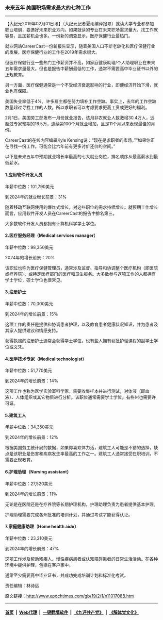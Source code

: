 ### 未来五年 美国职场需求最大的七种工作
------------------------

<p>
 【大纪元2019年02月01日讯】（大纪元记者夏雨编译报导）就读大学专业和参加职业培训，要选好未来职业方向。如果就读的专业在未来职场需求量大，找工作就容易，且加薪机会也多。一份新的调查显示，医疗保健行业最热门。
</p>
<p>
 就业网站CareerCast一份新报告显示，随着美国人口不断老龄化和医疗保健行业的发展，医疗保健行业的工作在2019年需求很大。
</p>
<p>
 但医疗保健行业一些热门工作薪资并不高，如家庭健康助理/个人助理职业在未来五年需求量最大，但也是报告中薪酬最低的工作，通常不需要高中毕业证书以外的正规教育。
</p>
<p>
 另一方面，医疗保健通常是一个不受经济衰退影响的行业，即便经济开始下滑，就业也有保障。
</p>
<p>
 美国失业率低于4%，许多雇主都在努力填补工作空缺。事实上，去年的工作空缺数量超过寻找工作的人数。所以求职者可以考虑要求更高工资或更好的福利。
</p>
<p>
 2月1日，美国劳工部发布一月份就业报告，该月非农就业人数激增30.4万人，远超过专家预期的16.5万，连续第100个月就业增加，且是11个月以来表现最佳的月份。
</p>
<p>
 CareerCast的在线内容编辑Kyle Kensing说：“现在是求职者的市场。”“如果你正在寻找一份工作，可能会比六年前有更多讨价还价的空间。”
</p>
<p>
 以下是未来五年中预期就业增长率最高的七大就业岗位，排名顺序从最高薪水到最低薪水。
</p>
<h4>
 1.应用软件开发人员
</h4>
<p>
 年薪中位数：101,790美元
</p>
<p>
 到2024年的就业增长前景：31%
</p>
<p>
 随着移动互联网使用的爆炸式增长，对这些职位的需求持续增长。就预期工作增长而言，应用软件开发人员在CareerCast的报告中排名第三。
</p>
<p>
 大多数软件开发人员都拥有计算机科学学士学位。
</p>
<h4>
 2.医疗服务经理（Medical services manager）
</h4>
<p>
 年薪中位数：98,350美元
</p>
<p>
 2024年的增长前景：20%
</p>
<p>
 该职位也称为医疗保健管理员，通常涉及监督、指导和协调整个医疗机构（即医院或疗养院）、或特定医疗部门的医疗和卫生服务。大多数参与这项工作的人都拥有学士学位，硕士学位也很常见。
</p>
<h4>
 3.注册护士
</h4>
<p>
 年薪中位数：70,000美元
</p>
<p>
 到2024年的增长前景：15%
</p>
<p>
 这项工作的责任是提供和协调患者护理，以及教育患者健康状况知识，并为患者及其家人提供建议和情感支持。
</p>
<p>
 获得执照的注册护士通常会获得学士学位，也有些人拥有获批护理课程的副学士学位或文凭。
</p>
<h4>
 4.医学技术专家（Medical technologist）
</h4>
<p>
 年薪中位数：51,770美元
</p>
<p>
 到2024年的增长前景：14%
</p>
<p>
 这项工作也称为医学实验室科学家，需要收集样本并进行测试，对体液（即血液）、人体组织或其它物质进行分析。该职位通常需要学士学位。有些州也需要许可证。
</p>
<h4>
 5.建筑工人
</h4>
<p>
 年薪中位数：34,350美元
</p>
<p>
 到2024年的增长前景：12%
</p>
<p>
 根据美国劳工统计局的数据，如果你喜欢体力活，建筑工人可能是不错的选择，缺点是该职业是伤害和疾病发生率最高的工作之一。建筑工人通常接受在职培训，不需要正规教育。
</p>
<h4>
 6.护理助理（Nursing assistant）
</h4>
<p>
 年薪中位数：27,520美元
</p>
<p>
 到2024年的增长前景：11%
</p>
<p>
 无论是在医院还是在疗养院等长期护理机构，护理助理负责为患者提供基本护理。
</p>
<p>
 护理助理需要完成各州批准的培训计划，并通过考试才能获得认证。
</p>
<h4>
 7.家庭健康助理（Home health aide）
</h4>
<p>
 年薪中位数：23,210美元
</p>
<p>
 到2024年的增长前景：47%
</p>
<p>
 这项工作涉及帮助残疾人、慢性疾病患者或认知障碍患者的日常生活活动。在各种环境中提供护理，包括在客户家中。
</p>
<p>
 通常至少需要高中毕业证书，并成功完成培训计划和标准化考试。
</p>
<p>
 责任编辑：林诗远
</p>

原文链接：http://www.epochtimes.com/gb/19/2/1/n11017088.htm


------------------------
#### [首页](https://github.com/gfw-breaker/banned-news/blob/master/README.md) &nbsp;|&nbsp; [Web代理](https://github.com/labour-camp/helloworld) &nbsp;|&nbsp; [一键翻墙软件](https://github.com/gfw-breaker/nogfw/blob/master/README.md) &nbsp;|&nbsp; [《九评共产党》](https://github.com/gfw-breaker/9ping.md/blob/master/README.md#九评之一评共产党是什么) &nbsp;|&nbsp; [《解体党文化》](https://github.com/gfw-breaker/jtdwh.md/blob/master/README.md#绪论)

